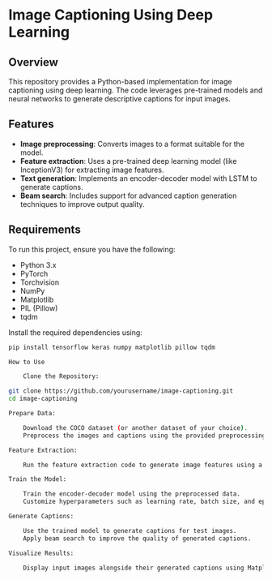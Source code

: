 # Image Captioning Using Deep Learning

## Overview
This repository provides a Python-based implementation for image captioning using deep learning. The code leverages pre-trained models and neural networks to generate descriptive captions for input images.

## Features
- **Image preprocessing**: Converts images to a format suitable for the model.
- **Feature extraction**: Uses a pre-trained deep learning model (like InceptionV3) for extracting image features.
- **Text generation**: Implements an encoder-decoder model with LSTM to generate captions.
- **Beam search**: Includes support for advanced caption generation techniques to improve output quality.

## Requirements
To run this project, ensure you have the following:

- Python 3.x
- PyTorch
- Torchvision
- NumPy
- Matplotlib
- PIL (Pillow)
- tqdm

Install the required dependencies using:

```sh
pip install tensorflow keras numpy matplotlib pillow tqdm

How to Use

    Clone the Repository:

git clone https://github.com/yourusername/image-captioning.git
cd image-captioning

Prepare Data:

    Download the COCO dataset (or another dataset of your choice).
    Preprocess the images and captions using the provided preprocessing functions.

Feature Extraction:

    Run the feature extraction code to generate image features using a pre-trained CNN model.

Train the Model:

    Train the encoder-decoder model using the preprocessed data.
    Customize hyperparameters such as learning rate, batch size, and epochs.

Generate Captions:

    Use the trained model to generate captions for test images.
    Apply beam search to improve the quality of generated captions.

Visualize Results:

    Display input images alongside their generated captions using Matplotlib.
